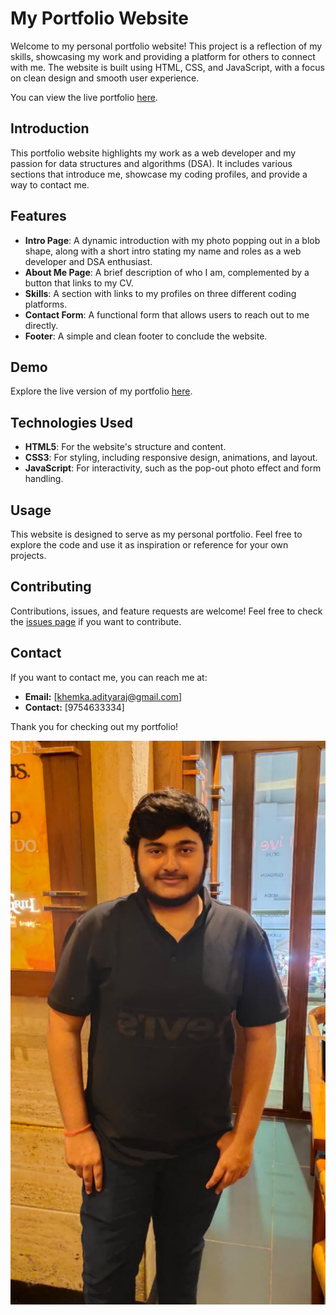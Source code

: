 # My Portfolio Website

Welcome to my personal portfolio website! This project is a reflection of my skills, showcasing my work and providing a platform for others to connect with me.
The website is built using HTML, CSS, and JavaScript, with a focus on clean design and smooth user experience.

You can view the live portfolio [here](https://aditya22102002.github.io/Portfolio/).

## Introduction

This portfolio website highlights my work as a web developer and my passion for data structures and algorithms (DSA).
It includes various sections that introduce me, showcase my coding profiles, and provide a way to contact me.

## Features

- **Intro Page**: A dynamic introduction with my photo popping out in a blob shape, along with a short intro stating my name and roles as a web developer and DSA enthusiast.
- **About Me Page**: A brief description of who I am, complemented by a button that links to my CV.
- **Skills**: A section  with links to my profiles on three different coding platforms.
- **Contact Form**: A functional form that allows users to reach out to me directly.
- **Footer**: A simple and clean footer to conclude the website.

## Demo

Explore the live version of my portfolio [here](https://aditya22102002.github.io/Portfolio/).

## Technologies Used

- **HTML5**: For the website's structure and content.
- **CSS3**: For styling, including responsive design, animations, and layout.
- **JavaScript**: For interactivity, such as the pop-out photo effect and form handling.

## Usage

This website is designed to serve as my personal portfolio. Feel free to explore the code and use it as inspiration or reference for your own projects.

## Contributing

Contributions, issues, and feature requests are welcome! Feel free to check the [issues page](https://github.com/aditya22102002/portfolio/issues) if you want to contribute.

## Contact

If you want to contact me, you can reach me at:

- **Email:** [khemka.adityaraj@gmail.com]
- **Contact:** [9754633334]

Thank you for checking out my portfolio!

![Example Image](adi2.png)

